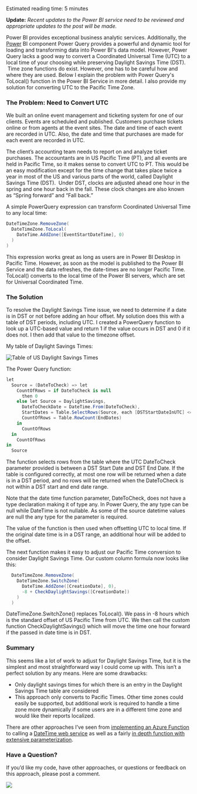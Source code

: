 

Estimated reading time: 5 minutes

**Update:** _Recent updates to the Power BI service need to be reviewed and appropriate updates to the post will be made._

Power BI provides exceptional business analytic services. Additionally, the [Power](https://intellitect.com/power-bi-data-importation/) BI component Power Query provides a powerful and dynamic tool for loading and transforming data into Power BI's data model. However, Power Query lacks a good way to convert a Coordinated Universal Time (UTC) to a local time of your choosing while preserving Daylight Savings Time (DST).  Time zone functions do exist. However, one has to be careful how and where they are used. Below I explain the problem with Power Query's ToLocal() function in the Power BI Service in more detail. I also provide my solution for converting UTC to the Pacific Time Zone.

### The Problem: Need to Convert UTC

We built an online event management and ticketing system for one of our clients. Events are scheduled and published. Customers purchase tickets online or from agents at the event sites. The date and time of each event are recorded in UTC. Also, the date and time that purchases are made for each event are recorded in UTC.

The client’s accounting team needs to report on and analyze ticket purchases. The accountants are in US Pacific Time (PT), and all events are held in Pacific Time, so it makes sense to convert UTC to PT. This would be an easy modification except for the time change that takes place twice a year in most of the US and various parts of the world, called Daylight Savings Time (DST).  Under DST, clocks are adjusted ahead one hour in the spring and one hour back in the fall. These clock changes are also known as “Spring forward” and “Fall back.”

A simple PowerQuery expression can transform Coordinated Universal Time to any local time:

```csharp
DateTimeZone.RemoveZone(
  DateTimeZone.ToLocal(
    DateTime.AddZone([EventStartDateTime], 0)
  )
)
```

This expression works great as long as users are in Power BI Desktop in Pacific Time. However, as soon as the model is published to the Power BI Service and the data refreshes, the date-times are no longer Pacific Time. ToLocal() converts to the local time of the Power BI servers, which are set for Universal Coordinated Time.

### The Solution

To resolve the Daylight Savings Time issue, we need to determine if a date is in DST or not before adding an hour offset. My solution does this with a table of DST periods, including UTC. I created a PowerQuery function to look up a UTC-based value and return 1 if the value occurs in DST and 0 if it does not. I then add that value to the timezone offset.

My table of Daylight Savings Times:

![Table of US Daylight Savings Times](https://intellitect.com/wp-content/uploads/2017/12/dst-table-1024x342.png "Table of US Daylight Savings Times")

The Power Query function:

```csharp
let
  Source = (DateToCheck) => let
    CountOfRows = if DateToCheck is null
      then 0
    else let Source = DaylightSavings,
      DateToCheckDate = DateTime.From(DateToCheck),
      StartDates = Table.SelectRows(Source, each [DSTStartDateInUTC] <= DateToCheckDate),   EndDates = Table.SelectRows(StartDates, each [DstEndDateInUTC] > DateToCheckDate),
      CountOfRows = Table.RowCount(EndDates)
    in
      CountOfRows
  in
    CountOfRows
in
  Source
```

The function selects rows from the table where the UTC DateToCheck parameter provided is between a DST Start Date and DST End Date. If the table is configured correctly, at most one row will be returned when a date is in a DST period, and no rows will be returned when the DateToCheck is not within a DST start and end date range.

Note that the date time function parameter, DateToCheck, does not have a type declaration making it of type any. In Power Query, the any type can be null while DateTime is not nullable. As some of the source datetime values are null the any type for the parameter is required.

The value of the function is then used when offsetting UTC to local time. If the original date time is in a DST range, an additional hour will be added to the offset.

The next function makes it easy to adjust our Pacific Time conversion to consider Daylight Savings Time. Our custom column formula now looks like this:

```csharp
  DateTimeZone.RemoveZone(
    DateTimeZone.SwitchZone(
      DateTime.AddZone([CreationDate], 0),
      -8 + CheckDaylightSavings([CreationDate])
    )
  )
```

DateTimeZone.SwitchZone() replaces ToLocal(). We pass in -8 hours which is the standard offset of US Pacific Time from UTC. We then call the custom function CheckDaylightSavings() which will move the time one hour forward if the passed in date time is in DST.

### Summary

This seems like a lot of work to adjust for Daylight Savings Time, but it is the simplest and most straightforward way I could come up with. This isn’t a perfect solution by any means. Here are some drawbacks:

- Only daylight savings times for which there is an entry in the Daylight Savings Time table are considered
- This approach only converts to Pacific Times. Other time zones could easily be supported, but additional work is required to handle a time zone more dynamically if some users are in a different time zone and would like their reports localized.

There are other approaches I’ve seen from [implementing an Azure Function](https://chris.koester.io/index.php/2017/03/28/call-an-azure-function-from-power-bi/) to calling a [DateTime web service](https://radacad.com/solving-dax-time-zone-issue-in-power-bi) as well as a fairly [in depth function with extensive parameterization](https://www.youtube.com/watch?v=wrEyYTBnYfU).

### Have a Question?

If you’d like my code, have other approaches, or questions or feedback on this approach, please post a comment.

![](https://intellitect.com/wp-content/uploads/2021/04/Blog-job-ad-1024x127.png)
